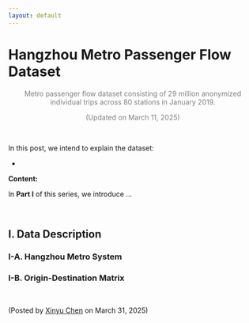 ```yaml
---
layout: default
---
```


# Hangzhou Metro Passenger Flow Dataset

<p align="center"><span style="color:gray">Metro passenger flow dataset consisting of 29 million anonymized individual trips across 80 stations in January 2019.</span></p>

<p align="center"><span style="color:gray">(Updated on March 11, 2025)</span></p>

<br>

In this post, we intend to explain the dataset:

- 

**Content:**

In **Part I** of this series, we introduce ...

<br>

## I. Data Description



### I-A. Hangzhou Metro System





### I-B. Origin-Destination Matrix



<br>

<p align="left">(Posted by <a href="https://xinychen.github.io/">Xinyu Chen</a> on March 31, 2025)</p>
